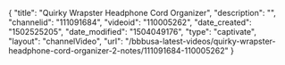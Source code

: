 {
    "title": "Quirky Wrapster Headphone Cord Organizer",
    "description": "",
    "channelid": "111091684",
    "videoid": "110005262",
    "date_created": "1502525205",
    "date_modified": "1504049176",
    "type": "captivate",
    "layout": "channelVideo",
    "url": "\/bbbusa-latest-videos\/quirky-wrapster-headphone-cord-organizer-2-notes\/111091684-110005262"
}